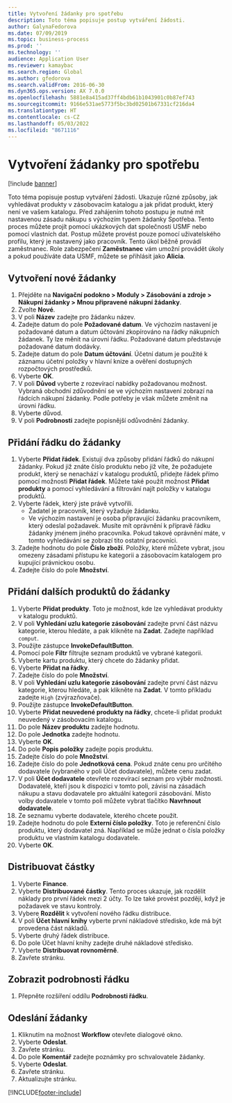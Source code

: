 ```yaml
---
title: Vytvoření žádanky pro spotřebu
description: Toto téma popisuje postup vytváření žádosti.
author: GalynaFedorova
ms.date: 07/09/2019
ms.topic: business-process
ms.prod: ''
ms.technology: ''
audience: Application User
ms.reviewer: kamaybac
ms.search.region: Global
ms.author: gfedorova
ms.search.validFrom: 2016-06-30
ms.dyn365.ops.version: AX 7.0.0
ms.openlocfilehash: 5881e8a415ad37ff4bdb61b1043901c0b87ef743
ms.sourcegitcommit: 9166e531ae5773f5bc3bd02501b67331cf216da4
ms.translationtype: HT
ms.contentlocale: cs-CZ
ms.lasthandoff: 05/03/2022
ms.locfileid: "8671116"
---
```

# <a name="create-a-requisition-for-consumption"></a>Vytvoření žádanky pro spotřebu

[!include [banner](../../includes/banner.md)]

Toto téma popisuje postup vytváření žádosti. Ukazuje různé způsoby, jak vyhledávat produkty v zásobovacím katalogu a jak přidat produkt, který není ve vašem katalogu. Před zahájením tohoto postupu je nutné mít nastavenou zásadu nákupu s výchozím typem žádanky Spotřeba. Tento proces můžete projít pomocí ukázkových dat společnosti USMF nebo pomocí vlastních dat. Postup můžete provést pouze pomocí uživatelského profilu, který je nastavený jako pracovník. Tento úkol běžně provádí zaměstnanec. Role zabezpečení **Zaměstnanec** vám umožní provádět úkoly a pokud používáte data USMF, můžete se přihlásit jako **Alicia**.


## <a name="create-a-new-requisition"></a>Vytvoření nové žádanky
1. Přejděte na **Navigační podokno > Moduly > Zásobování a zdroje > Nákupní žádanky > Mnou připravené nákupní žádanky**.
2. Zvolte **Nové**.
3. V poli **Název** zadejte pro žádanku název.
4. Zadejte datum do pole **Požadované datum**. Ve výchozím nastavení je požadované datum a datum účtování zkopírováno na řádky nákupních žádanek. Ty lze měnit na úrovni řádku. Požadované datum představuje požadované datum dodávky.  
5. Zadejte datum do pole **Datum účtování**. Účetní datum je použité k záznamu účetní položky v hlavní knize a ověření dostupných rozpočtových prostředků.  
6. Vyberte **OK**.
7. V poli **Důvod** vyberte z rozevírací nabídky požadovanou možnost. Vybraná obchodní zdůvodnění se ve výchozím nastavení zobrazí na řádcích nákupní žádanky. Podle potřeby je však můžete změnit na úrovni řádku.  
8. Vyberte důvod.
9. V poli **Podrobnosti** zadejte popisnější odůvodnění žádanky.

## <a name="add-a-line-to-the-requisition"></a>Přidání řádku do žádanky
1. Vyberte **Přidat řádek**. Existují dva způsoby přidání řádků do nákupní žádanky. Pokud již znáte číslo produktu nebo již víte, že požadujete produkt, který se nenachází v katalogu produktů, přidejte řádek přímo pomocí možnosti **Přidat řádek**. Můžete také použít možnost **Přidat produkty** a pomocí vyhledávání a filtrování najít položky v katalogu produktů.    
2. Vyberte řádek, který jste právě vytvořili.
    - Žadatel je pracovník, který vyžaduje žádanku.   
    - Ve výchozím nastavení je osoba připravující žádanku pracovníkem, který odeslal požadavek. Musíte mít oprávnění k přípravě řádku žádanky jménem jiného pracovníka. Pokud takové oprávnění máte, v tomto vyhledávání se zobrazí tito ostatní pracovníci.  
3. Zadejte hodnotu do pole **Číslo zboží**. Položky, které můžete vybrat, jsou omezeny zásadami přístupu ke kategorii a zásobovacím katalogem pro kupující právnickou osobu.   
4. Zadejte číslo do pole **Množství**.

## <a name="add-more-products-to-the-requisition"></a>Přidání dalších produktů do žádanky
1. Vyberte **Přidat produkty**. Toto je možnost, kde lze vyhledávat produkty v katalogu produktů.    
2. V poli **Vyhledání uzlu kategorie zásobování** zadejte první část názvu kategorie, kterou hledáte, a pak klikněte na **Zadat**. Zadejte například `comput`.  
3. Použijte zástupce **InvokeDefaultButton**.
4. Pomocí pole **Filtr** filtrujte seznam produktů ve vybrané kategorii.
5. Vyberte kartu produktu, který chcete do žádanky přidat.
6. Vyberte **Přidat na řádky**.
7. Zadejte číslo do pole **Množství**.
8. V poli **Vyhledání uzlu kategorie zásobování** zadejte první část názvu kategorie, kterou hledáte, a pak klikněte na **Zadat**. V tomto příkladu zadejte `High` (zvýrazňovače).  
9. Použijte zástupce **InvokeDefaultButton**.
10. Vyberte **Přidat neuvedené produkty na řádky**, chcete-li přidat produkt neuvedený v zásobovacím katalogu.
11. Do pole **Název produktu** zadejte hodnotu.
12. Do pole **Jednotka** zadejte hodnotu.
13. Vyberte **OK**.
14. Do pole **Popis položky** zadejte popis produktu.
15. Zadejte číslo do pole **Množství**.
16. Zadejte číslo do pole **Jednotková cena**. Pokud znáte cenu pro určitého dodavatele (vybraného v poli Účet dodavatele), můžete cenu zadat.   
17. V poli **Účet dodavatele** otevřete rozevírací seznam pro výběr možnosti. Dodavatelé, kteří jsou k dispozici v tomto poli, závisí na zásadách nákupu a stavu dodavatele pro aktuální kategorii zásobování. Místo volby dodavatele v tomto poli můžete vybrat tlačítko **Navrhnout dodavatele**.    
18. Ze seznamu vyberte dodavatele, kterého chcete použít.
19. Zadejte hodnotu do pole **Externí číslo položky**. Toto je referenční číslo produktu, který dodavatel zná. Například se může jednat o čísla položky produktu ve vlastním katalogu dodavatele.  
20. Vyberte **OK**.

## <a name="distribute-amounts"></a>Distribuovat částky
1. Vyberte **Finance**.
2. Vyberte **Distribuované částky**. Tento proces ukazuje, jak rozdělit náklady pro první řádek mezi 2 účty. To lze také provést později, když je požadavek ve stavu kontroly.  
3. Vybere **Rozdělit** k vytvoření nového řádku distribuce.
4. V poli **Účet hlavní knihy** vyberte první nákladové středisko, kde má být provedena část nákladů.
5. Vyberte druhý řádek distribuce.
6. Do pole Účet hlavní knihy zadejte druhé nákladové středisko.
7. Vyberte **Distribuovat rovnoměrně**.
8. Zavřete stránku.

## <a name="view-line-details"></a>Zobrazit podrobnosti řádku
1. Přepněte rozšíření oddílu **Podrobnosti řádku**.

## <a name="submit-the-requisition"></a>Odeslání žádanky
1. Kliknutím na možnost **Workflow** otevřete dialogové okno.
2. Vyberte **Odeslat**.
3. Zavřete stránku.
4. Do pole **Komentář** zadejte poznámky pro schvalovatele žádanky.
5. Vyberte **Odeslat**.
6. Zavřete stránku.
7. Aktualizujte stránku.



[!INCLUDE[footer-include](../../../includes/footer-banner.md)]